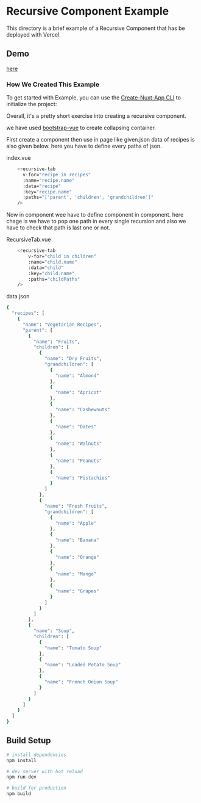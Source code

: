 # Recursive Component Example

This directory is a brief example of a Recursive Component that has be deployed with Vercel.

## Demo

[here](https://rec-treeview.vercel.app/)

### How We Created This Example

To get started with Example, you can use the [Create-Nuxt-App CLI](https://www.npmjs.com/package/create-nuxt-app) to initialize the project:

Overall, it's a pretty short exercise into creating a recursive component.

we have used [bootstrap-vue](https://bootstrap-vue.org/docs/components/navbar) to create collapsing container.

First create a component then use in page like given.json data of recipes is also given below.
here you have to define every paths of json.

index.vue
```bash
    <recursive-tab
      v-for="recipe in recipes"
      :name="recipe.name"
      :data="recipe"
      :key="recipe.name"
      :paths="['parent', 'children', 'grandchildren']"
    />
```

Now in component wee have to define component in component. here chage is we have to pop one path in every single recursion
and also we have to check that path is last one or not.

RecursiveTab.vue
```bash
    <recursive-tab
        v-for="child in children"
        :name="child.name"
        :data="child"
        :key="child.name"
        :paths="childPaths"
    />
```

data.json
```bash 
{
  "recipes": [
    {
      "name": "Vegetarian Recipes",
      "parent": [
        {
          "name": "Fruits",
          "children": [
            {
              "name": "Dry Fruits",
              "grandchildren": [
                {
                  "name": "Almond"
                },
                {
                  "name": "Apricot"
                },
                {
                  "name": "Cashewnuts"
                },
                {
                  "name": "Dates"
                },
                {
                  "name": "Walnuts"
                },
                {
                  "name": "Peanuts"
                },
                {
                  "name": "Pistachios"
                }
              ]
            },
            {
              "name": "Fresh Fruits",
              "grandchildren": [
                {
                  "name": "Apple"
                },
                {
                  "name": "Banana"
                },
                {
                  "name": "Orange"
                },
                {
                  "name": "Mango"
                },
                {
                  "name": "Grapes"
                }
              ]
            }
          ]
        },
        {
          "name": "Soup",
          "children": [
            {
              "name": "Tomato Soup"
            },
            {
              "name": "Loaded Potato Soup"
            },
            {
              "name": "French Onion Soup"
            }
          ]
        }
      ]
    }
  ]
}

```

## Build Setup

```bash
# install dependencies
npm install

# dev server with hot reload
npm run dev

# build for production
npm build
```
